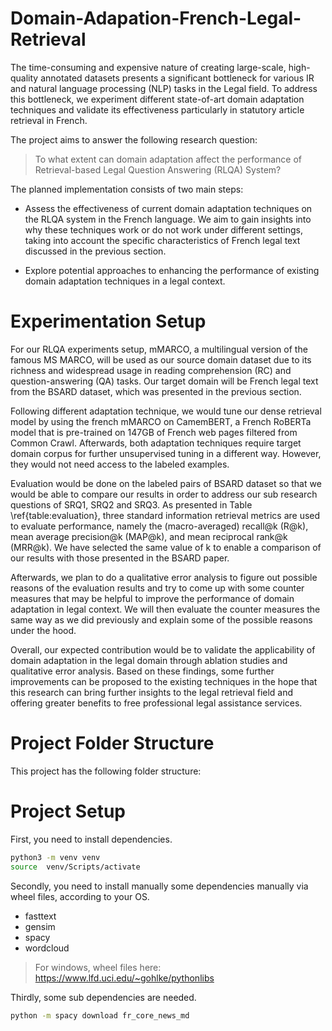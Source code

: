 # Domain-Adapation-French-Legal-Retrieval

The time-consuming and expensive nature of creating large-scale, high-quality annotated datasets presents a significant bottleneck for various IR and natural language processing (NLP) tasks in the Legal field. To address this bottleneck, we experiment different state-of-art domain adaptation techniques and validate its effectiveness particularly in statutory article retrieval in French. 

The project aims to answer the following research question: 
> To what extent can domain adaptation affect the performance of Retrieval-based Legal Question Answering (RLQA) System?

The planned implementation consists of two main steps: 

- Assess the effectiveness of current domain adaptation techniques on the RLQA system in the French language. We aim to gain insights into why these techniques work or do not work under different settings, taking into account the specific characteristics of French legal text discussed in the previous section.

- Explore potential approaches to enhancing the performance of existing domain adaptation techniques in a legal context. 


# Experimentation Setup

For our RLQA experiments setup, mMARCO, a multilingual version of the famous MS MARCO, will be used as our source domain dataset due to its richness and widespread usage in reading comprehension (RC) and question-answering (QA) tasks. Our target domain will be French legal text from the BSARD dataset, which was presented in the previous section. 

Following different adaptation technique, we would tune our dense retrieval model by using the french mMARCO on CamemBERT, a French RoBERTa model that is pre-trained on 147GB of French web pages filtered from Common Crawl. Afterwards, both adaptation techniques require target domain corpus for further unsupervised tuning in a different way. However, they would not need access to the labeled examples.

Evaluation would be done on the labeled pairs of BSARD dataset so that we would be able to compare our results in order to address our sub research questions of SRQ1, SRQ2 and SRQ3. As presented in Table \ref{table:evaluation}, three standard information retrieval metrics are used to evaluate performance, namely the (macro-averaged) recall@k (R@k), mean average precision@k (MAP@k), and mean reciprocal rank@k (MRR@k). We have selected the same value of k to enable a comparison of our results with those presented in the BSARD paper.

Afterwards, we plan to do a qualitative error analysis to figure out possible reasons of the evaluation results and try to come up with some counter measures that may be helpful to improve the performance of domain adaptation in legal context. We will then evaluate the counter measures the same way as we did previously and explain some of the possible reasons under the hood.

Overall, our expected contribution would be to validate the applicability of domain adaptation in the legal domain through ablation studies and qualitative error analysis. Based on these findings, some further improvements can be proposed to the existing techniques in the hope that this research can bring further insights to the legal retrieval field and offering greater benefits to free professional legal assistance services.


# Project Folder Structure

This project has the following folder structure:




# Project Setup

First, you need to install dependencies.
```bash
python3 -m venv venv
source  venv/Scripts/activate
```

Secondly, you need to install manually some dependencies manually via wheel files, according to your OS.
* fasttext
* gensim
* spacy
* wordcloud

> For windows, wheel files here: https://www.lfd.uci.edu/~gohlke/pythonlibs

Thirdly, some sub dependencies are needed.
```bash
python -m spacy download fr_core_news_md
```











